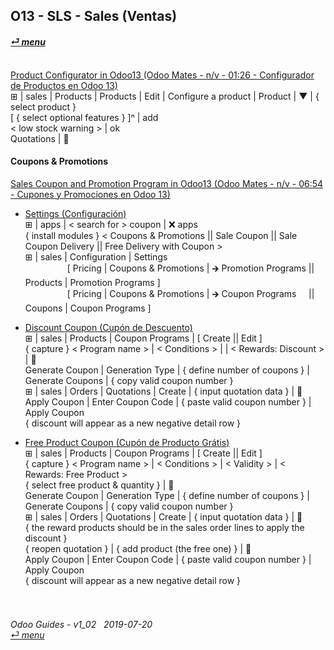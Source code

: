 ## O13 - SLS - Sales (Ventas)
#### [_&#x23CE; menu_](https://github.com/oldyguy/odoo-guides/blob/master/README.md)<br><br>

[Product Configurator in Odoo13 (Odoo Mates - n/v - 01:26 - Configurador de Productos en Odoo 13)](https://youtube.com/embed/W9Ncu2mwqHQ?autoplay=1&start=0&end=0&rel=0)<br>
&#x229E; | sales | Products | Products | Edit | Configure a product | Product | &#x25BC; | { select product }<br>
\[ { select optional features } \]&#x207F; | add<br>
\< low stock warning \> | ok<br>
Quotations | &#x1F4BE;

#### Coupons & Promotions

[Sales Coupon and Promotion Program in Odoo13 (Odoo Mates - n/v - 06:54 - Cupones y Promociones en Odoo 13)](https://youtube.com/embed/W9Ncu2mwqHQ?autoplay=1&start=0&end=0&rel=0)<br>

- [Settings (Configuración)](https://youtube.com/embed/W9Ncu2mwqHQ?autoplay=1&start=0&end=31&rel=0)<br>
&#x229E; | apps | \< search for \> coupon | &#x274C; apps<br>
{ install modules } \< Coupons & Promotions || Sale Coupon || Sale Coupon Delivery || Free Delivery with Coupon \><br>
&#x229E; | sales | Configuration | Settings<br>
&nbsp;&nbsp;&nbsp;&nbsp;&nbsp;&nbsp;&nbsp;&nbsp;&nbsp;&nbsp;&nbsp;&nbsp;&nbsp;&nbsp;&nbsp;&nbsp;&nbsp;\[ Pricing | Coupons & Promotions | &#x1F872; Promotion Programs || Products | Promotion Programs \]<br>
&nbsp;&nbsp;&nbsp;&nbsp;&nbsp;&nbsp;&nbsp;&nbsp;&nbsp;&nbsp;&nbsp;&nbsp;&nbsp;&nbsp;&nbsp;&nbsp;&nbsp;\[ Pricing | Coupons & Promotions | &#x1F872; Coupon Programs &nbsp;&nbsp;&nbsp; || Coupons | Coupon Programs \]<br>

- [Discount Coupon (Cupón de Descuento)](https://youtube.com/embed/W9Ncu2mwqHQ?autoplay=1&start=31&end=2m7s&rel=0)<br>
&#x229E; | sales | Products | Coupon Programs | \[ Create || Edit \]<br>
{ capture } < Program name > | < Conditions > | <Validity > | < Rewards: Discount > | &#x1F4BE;<br>
Generate Coupon | Generation Type | { define number of coupons } | Generate Coupons | { copy valid coupon number }<br>
&#x229E; | sales | Orders | Quotations | Create | { input quotation data } | &#x1F4BE;<br>
Apply Coupon | Enter Coupon Code | { paste valid coupon number } | Apply Coupon <br>
{ discount will appear as a new negative detail row }

- [Free Product Coupon (Cupón de Producto Grátis)](https://youtube.com/embed/W9Ncu2mwqHQ?autoplay=1&start=2m7s&end=3m48s&rel=0)<br>
&#x229E; | sales | Products | Coupon Programs | \[ Create || Edit \]<br>
{ capture } < Program name > | < Conditions > | < Validity > | < Rewards: Free Product ><br>
{ select free product & quantity } | &#x1F4BE;<br>
Generate Coupon | Generation Type | { define number of coupons } | Generate Coupons | { copy valid coupon number }<br>
&#x229E; | sales | Orders | Quotations | Create | { input quotation data } | &#x1F4BE;<br>
{ the reward products should be in the sales order lines to apply the discount }<br>
{ reopen quotation } | { add product (the free one) } | &#x1F4BE;<br>
Apply Coupon | Enter Coupon Code | { paste valid coupon number } | Apply Coupon <br>
{ discount will appear as a new negative detail row }

###### <br><br>Odoo Guides - v1_02 &nbsp; 2019-07-20<br>[_&#x23CE; menu_](https://github.com/oldyguy/odoo-guides/blob/master/README.md)<br><br>
